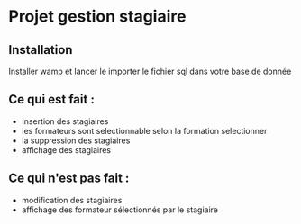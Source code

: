 # Projet gestion stagiaire

## Installation
Installer wamp et lancer le
importer le fichier sql dans votre base de donnée

## Ce qui est fait :
- Insertion des stagiaires
- les formateurs sont selectionnable selon la formation selectionner
- la suppression des stagiaires
- affichage des stagiaires

## Ce qui n'est pas fait :
- modification des stagiaires
- affichage des formateur sélectionnés par le stagiaire 